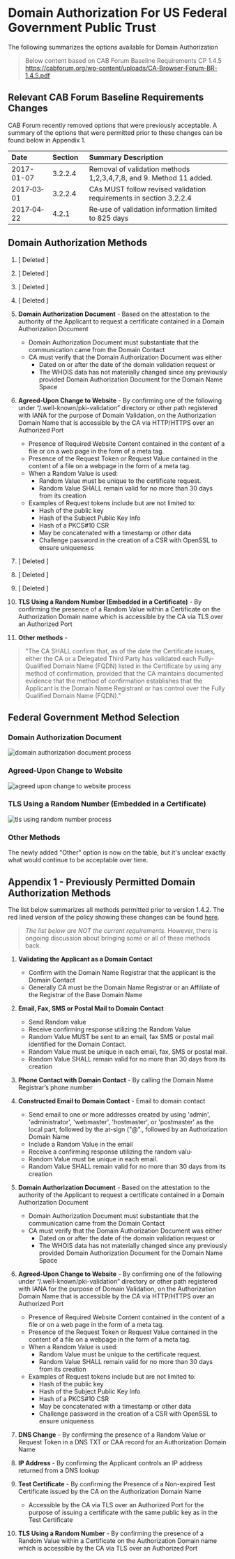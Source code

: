 
# Domain Authorization For US Federal Government Public Trust

The following summarizes the options available for Domain Authorization

> Below content based on CAB Forum Baseline Requirements CP 1.4.5
> https://cabforum.org/wp-content/uploads/CA-Browser-Forum-BR-1.4.5.pdf

## Relevant CAB Forum Baseline Requirements Changes

CAB Forum recently removed options that were previously acceptable. A summary of the options that were permitted prior to these changes can be found below in Appendix 1.

| **Date** | **Section&nbsp;&nbsp;** | **Summary Description** |
|:---------|:---------------- |:----------------------------------------------|
| 2017-01-07 | 3.2.2.4 | Removal of validation methods 1,2,3,4,7,8, and 9. Method 11 added. |
| 2017‐03‐01 |  3.2.2.4 | CAs MUST follow revised validation requirements in section 3.2.2.4 |
| 2017‐04‐22 | 4.2.1 | Re‐use of validation information limited to 825 days |

## Domain Authorization Methods

1. [ Deleted ]
2. [ Deleted ]
3. [ Deleted ]
4. [ Deleted ]

5. **Domain Authorization Document** - Based on the attestation to the authority of the Applicant to request a certificate contained in a Domain Authorization Document
	-	Domain Authorization Document must substantiate that the communication came from the Domain Contact
	-	CA must verify that the Domain Authorization Document was either
		-	Dated on or after the date of the domain validation request or
		-	The WHOIS data has not materially changed since any previously provided Domain Authorization Document for the Domain Name Space

6. **Agreed‐Upon Change to Website** - By confirming one of the following under “/.well-known/pki-validation” directory or other path registered with IANA for the purpose of Domain Validation, on the Authorization Domain Name that is accessible by the CA via HTTP/HTTPS over an Authorized Port
	-	Presence of Required Website Content contained in the content of a file or on a web page in the form of a meta tag.
	-	Presence of the Request Token or Request Value contained in the content of a file on a webpage in the form of a meta tag.
	-	When a Random Value is used:
		-	Random Value must be unique to the certificate request.
		-	Random Value SHALL remain valid for no more than 30 days from its creation
	-	Examples of Request tokens include but are not limited to:
		-	Hash of the public key
		-	Hash of the Subject Public Key Info
		-	Hash of a PKCS#10 CSR
		-	May be concatenated with a timestamp or other data
		-	Challenge password in the creation of a CSR with OpenSSL to ensure uniqueness
7. [ Deleted ]
8. [ Deleted ]
9. [ Deleted ]

10. **TLS Using a Random Number (Embedded in a Certificate)** - By confirming the presence of a Random Value within a Certificate on the Authorization Domain name which is accessible by the CA via TLS over an Authorized Port

11. **Other methods** - 

> "The CA SHALL confirm that, as of the date the Certificate issues,
> either the CA or a Delegated Third Party has validated each
> Fully‐Qualified Domain Name (FQDN) listed in the Certificate by using
> any method of confirmation, provided that the CA maintains documented
> evidence that the method of confirmation establishes that the
> Applicant is the Domain Name Registrant or has control over the Fully
> Qualified Domain Name (FQDN)."

## Federal Government Method Selection

### Domain Authorization Document
![domain authorization document process](assets/domain_authorization_document.png)

### Agreed‐Upon Change to Website
![agreed upon change to website process](assets/agreed_upon_change_to_website.png)

### TLS Using a Random Number (Embedded in a Certificate)
![tls using random number process](assets/tls_using_random_number.PNG)


### Other Methods
The newly added "Other" option is now on the table, but it's unclear exactly what would continue to be acceptable over time. 

## Appendix 1 - Previously Permitted Domain Authorization Methods 

The list below summarizes all methods permitted prior to version 1.4.2. The red lined version of the policy showing these changes can be found [here](https://cabforum.org/wp-content/uploads/CA-Browser-Forum-BR-1.4.2-redlined.pdf).

> *The list below are NOT the current requirements.* However, there is ongoing discussion about bringing some or all of these methods back.

1. **Validating the Applicant as a Domain Contact**
	-	Confirm with the Domain Name Registrar that the applicant is the Domain Contact
	-	Generally CA must be the Domain Name Registrar or an Affiliate of the Registrar of the Base Domain Name

2. **Email, Fax, SMS or Postal Mail to Domain Contact**
	-	Send Random value
	-	Receive confirming response utilizing the Random Value
	-	Random Value MUST be sent to an email, fax SMS or postal mail identified for the Domain Contact.
	-	Random Value must be unique in each email, fax, SMS or postal mail.
	-	Random Value SHALL remain valid for no more than 30 days from its creation

3. **Phone Contact with Domain Contact** - By calling the Domain Name Registrar’s phone number

4. **Constructed Email to Domain Contact** - Email to domain contact
	-	Send email to one or more addresses created by using 'admin', 'administrator', 'webmaster', 'hostmaster', or 'postmaster' as the local part, followed by the at-sign ("@"., followed by an Authorization Domain Name
	-	Include a Random Value in the email
	-	Receive a confirming response utilizing the random valu-
	-	Random Value must be unique in each email.
	-	Random Value SHALL remain valid for no more than 30 days from its creation

5. **Domain Authorization Document** - Based on the attestation to the authority of the Applicant to request a certificate contained in a Domain Authorization Document
	-	Domain Authorization Document must substantiate that the communication came from the Domain Contact
	-	CA must verify that the Domain Authorization Document was either
		-	Dated on or after the date of the domain validation request or
		-	The WHOIS data has not materially changed since any previously provided Domain Authorization Document for the Domain Name Space

6. **Agreed‐Upon Change to Website** - By confirming one of the following under “/.well-known/pki-validation” directory or other path registered with IANA for the purpose of Domain Validation, on the Authorization Domain Name that is accessible by the CA via HTTP/HTTPS over an Authorized Port
	-	Presence of Required Website Content contained in the content of a file or on a web page in the form of a meta tag.
	-	Presence of the Request Token or Request Value contained in the content of a file on a webpage in the form of a meta tag.
	-	When a Random Value is used:
		-	Random Value must be unique to the certificate request.
		-	Random Value SHALL remain valid for no more than 30 days from its creation
	-	Examples of Request tokens include but are not limited to:
		-	Hash of the public key
		-	Hash of the Subject Public Key Info
		-	Hash of a PKCS#10 CSR
		-	May be concatenated with a timestamp or other data
		-	Challenge password in the creation of a CSR with OpenSSL to ensure uniqueness

7. **DNS Change** - By confirming the presence of a Random Value or Request Token in a DNS TXT or CAA record for an Authorization Domain Name

8. **IP Address** - By confirming the Applicant controls an IP address returned from a DNS lookup 

9. **Test Certificate** - By confirming the Presence of a Non-expired Test Certificate issued by the CA on the Authorization Domain Name
	-	Accessible by the CA via TLS over an Authorized Port for the purpose of issuing a certificate with the same public key as in the Test Certificate

10. **TLS Using a Random Number** - By confirming the presence of a Random Value within a Certificate on the Authorization Domain name which is accessible by the CA via TLS over an Authorized Port
